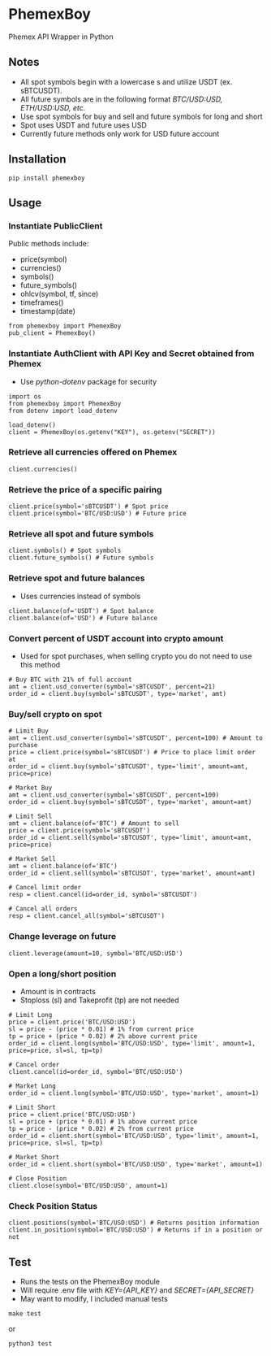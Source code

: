 # PhemexBoy
Phemex API Wrapper in Python

## Notes
- All spot symbols begin with a lowercase s and utilize USDT (ex. sBTCUSDT).
- All future symbols are in the following format *BTC/USD:USD, ETH/USD:USD, etc.*
- Use spot symbols for buy and sell and future symbols for long and short
- Spot uses USDT and future uses USD
- Currently future methods only work for USD future account

## Installation
```
pip install phemexboy
```

## Usage
### Instantiate PublicClient
Public methods include:
- price(symbol)
- currencies()
- symbols()
- future_symbols()
- ohlcv(symbol, tf, since)
- timeframes()
- timestamp(date)
```
from phemexboy import PhemexBoy
pub_client = PhemexBoy()
```
### Instantiate AuthClient with API Key and Secret obtained from Phemex
- Use *python-dotenv* package for security
```
import os
from phemexboy import PhemexBoy
from dotenv import load_dotenv

load_dotenv()
client = PhemexBoy(os.getenv("KEY"), os.getenv("SECRET"))
```

### Retrieve all currencies offered on Phemex
```
client.currencies()
```

### Retrieve the price of a specific pairing
```
client.price(symbol='sBTCUSDT') # Spot price
client.price(symbol='BTC/USD:USD') # Future price
```

### Retrieve all spot and future symbols
```
client.symbols() # Spot symbols
client.future_symbols() # Future symbols
```

### Retrieve spot and future balances
- Uses currencies instead of symbols
```
client.balance(of='USDT') # Spot balance
client.balance(of='USD') # Future balance
```

### Convert percent of USDT account into crypto amount
- Used for spot purchases, when selling crypto you do not need to use this method
```
# Buy BTC with 21% of full account
amt = client.usd_converter(symbol='sBTCUSDT', percent=21)
order_id = client.buy(symbol='sBTCUSDT', type='market', amt)
```

### Buy/sell crypto on spot
```
# Limit Buy
amt = client.usd_converter(symbol='sBTCUSDT', percent=100) # Amount to purchase
price = client.price(symbol='sBTCUSDT') # Price to place limit order at
order_id = client.buy(symbol='sBTCUSDT', type='limit', amount=amt, price=price)

# Market Buy
amt = client.usd_converter(symbol='sBTCUSDT', percent=100)
order_id = client.buy(symbol='sBTCUSDT', type='market', amount=amt)

# Limit Sell
amt = client.balance(of='BTC') # Amount to sell
price = client.price(symbol='sBTCUSDT')
order_id = client.sell(symbol='sBTCUSDT', type='limit', amount=amt, price=price)

# Market Sell
amt = client.balance(of='BTC')
order_id = client.sell(symbol='sBTCUSDT', type='market', amount=amt)

# Cancel limit order
resp = client.cancel(id=order_id, symbol='sBTCUSDT')

# Cancel all orders
resp = client.cancel_all(symbol='sBTCUSDT')
```

### Change leverage on future
```
client.leverage(amount=10, symbol='BTC/USD:USD')
```

### Open a long/short position
- Amount is in contracts
- Stoploss (sl) and Takeprofit (tp) are not needed
```
# Limit Long
price = client.price('BTC/USD:USD')
sl = price - (price * 0.01) # 1% from current price
tp = price + (price * 0.02) # 2% above current price
order_id = client.long(symbol='BTC/USD:USD', type='limit', amount=1, price=price, sl=sl, tp=tp)

# Cancel order
client.cancel(id=order_id, symbol='BTC/USD:USD')

# Market Long
order_id = client.long(symbol='BTC/USD:USD', type='market', amount=1)

# Limit Short
price = client.price('BTC/USD:USD')
sl = price + (price * 0.01) # 1% above current price
tp = price - (price * 0.02) # 2% from current price
order_id = client.short(symbol='BTC/USD:USD', type='limit', amount=1, price=price, sl=sl, tp=tp)

# Market Short
order_id = client.short(symbol='BTC/USD:USD', type='market', amount=1)

# Close Position
client.close(symbol='BTC/USD:USD', amount=1)
```

### Check Position Status
```
client.positions(symbol='BTC/USD:USD') # Returns position information
client.in_position(symbol='BTC/USD:USD') # Returns if in a position or not
```

## Test

- Runs the tests on the PhemexBoy module
- Will require .env file with *KEY={API_KEY}* and *SECRET={API_SECRET}*
- May want to modify, I included manual tests

```
make test
```

or

```
python3 test
```
